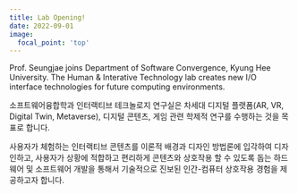 ```yaml
---
title: Lab Opening!
date: 2022-09-01
image:
  focal_point: 'top'
---
```

Prof. Seungjae joins Department of Software Convergence, Kyung Hee University. The Human & Interative Technology lab creates new I/O interface technologies for future computing environments.


소프트웨어융합학과 인터랙티브 테크놀로지 연구실은 차세대 디지털 플랫폼(AR, VR, Digital Twin, Metaverse), 디지털 콘텐츠, 게임 관련 학제적 연구를 수행하는 것을 목표로 합니다.


사용자가 체험하는 인터랙티브 콘텐츠를 이론적 배경과 디자인 방법론에 입각하여 디자인하고, 사용자가 상황에 적합하고 편리하게 콘텐츠와 상호작용 할 수 있도록 돕는 하드웨어 및 소프트웨어 개발을 통해서 기술적으로 진보된 인간-컴퓨터 상호작용 경험을 제공하고자 합니다.